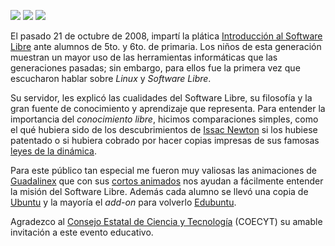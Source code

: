 
<a href="coecyt-semana-ciencia-tecnologia-15/semana-ciencia-tecnologia-1.jpg"><img class="img-responsive" src="coecyt-semana-ciencia-tecnologia-15/semana-ciencia-tecnologia-1-small.jpg"></a> <a href="coecyt-semana-ciencia-tecnologia-15/semana-ciencia-tecnologia-2.jpg"><img class="img-responsive" src="coecyt-semana-ciencia-tecnologia-15/semana-ciencia-tecnologia-2-small.jpg"></a> <a href="coecyt-semana-ciencia-tecnologia-15/semana-ciencia-tecnologia-3.jpg"><img class="img-responsive" src="coecyt-semana-ciencia-tecnologia-15/semana-ciencia-tecnologia-3-small.jpg"></a>

El pasado 21 de octubre de 2008, impartí la plática [Introducción al Software Libre](../presentaciones/software-libre.html) ante alumnos de 5to. y 6to. de primaria. Los niños de esta generación muestran un mayor uso de las herramientas informáticas que las generaciones pasadas; sin embargo, para ellos fue la primera vez que escucharon hablar sobre _Linux_ y _Software Libre_.

Su servidor, les explicó las cualidades del Software Libre, su filosofía y la gran fuente de conocimiento y aprendizaje que representa. Para entender la importancia del _conocimiento libre_, hicimos comparaciones simples, como el qué hubiera sido de los descubrimientos de [Issac Newton](http://es.wikipedia.org/wiki/Isaac_Newton) si los hubiese patentado o si hubiera cobrado por hacer copias impresas de sus famosas [leyes de la dinámica](http://es.wikipedia.org/wiki/Leyes_de_Newton).

Para este público tan especial me fueron muy valiosas las animaciones de [Guadalinex](http://www.guadalinex.org/) que con sus [cortos animados](http://www.guadalinex.org/noticias/noticias/video-guadalinex-trae-de-todo) nos ayudan a fácilmente entender la misión del Software Libre. Además cada alumno se llevó una copia de [Ubuntu](http://www.ubuntu.com/) y la mayoría el _add-on_ para volverlo [Edubuntu](http://edubuntu.org/).

Agradezco al [Consejo Estatal de Ciencia y Tecnología](http://www.coecyt-coah.gob.mx/) (COECYT) su amable invitación a este evento educativo.

